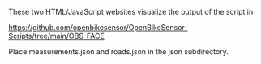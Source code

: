 These two HTML/JavaScript websites visualize the output of the script in 

https://github.com/openbikesensor/OpenBikeSensor-Scripts/tree/main/OBS-FACE

Place measurements.json and roads.json in the json subdirectory.

